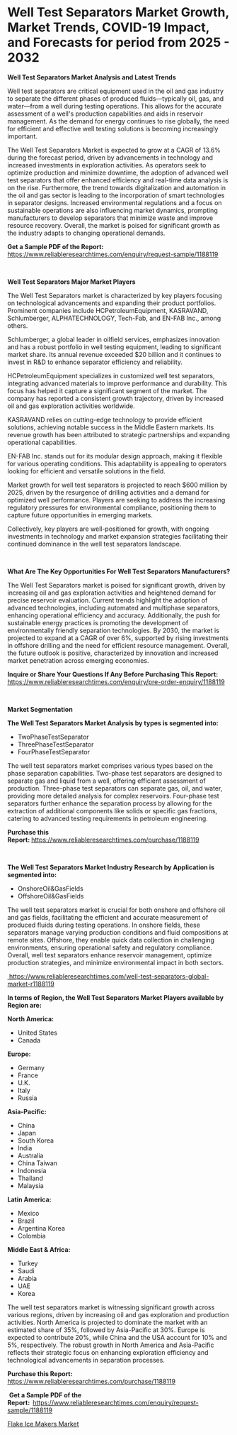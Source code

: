 <p><h1>Well Test Separators Market Growth, Market Trends, COVID-19 Impact, and Forecasts for period from 2025 - 2032</h1></p><p><strong>Well Test Separators Market Analysis and Latest Trends</strong></p>
<p><p>Well test separators are critical equipment used in the oil and gas industry to separate the different phases of produced fluids—typically oil, gas, and water—from a well during testing operations. This allows for the accurate assessment of a well's production capabilities and aids in reservoir management. As the demand for energy continues to rise globally, the need for efficient and effective well testing solutions is becoming increasingly important. </p><p>The Well Test Separators Market is expected to grow at a CAGR of 13.6% during the forecast period, driven by advancements in technology and increased investments in exploration activities. As operators seek to optimize production and minimize downtime, the adoption of advanced well test separators that offer enhanced efficiency and real-time data analysis is on the rise. Furthermore, the trend towards digitalization and automation in the oil and gas sector is leading to the incorporation of smart technologies in separator designs. Increased environmental regulations and a focus on sustainable operations are also influencing market dynamics, prompting manufacturers to develop separators that minimize waste and improve resource recovery. Overall, the market is poised for significant growth as the industry adapts to changing operational demands.</p></p>
<p><strong>Get a Sample PDF of the Report:&nbsp;</strong> <a href="https://www.reliableresearchtimes.com/enquiry/request-sample/1188119?utm_campaign=2182&utm_medium=2&utm_source=Github&utm_content=ia&utm_term=21022025&utm_id=well-test-separators">https://www.reliableresearchtimes.com/enquiry/request-sample/1188119</a></p>
<p>&nbsp;</p>
<p><strong>Well Test Separators Major Market Players</strong></p>
<p><p>The Well Test Separators market is characterized by key players focusing on technological advancements and expanding their product portfolios. Prominent companies include HCPetroleumEquipment, KASRAVAND, Schlumberger, ALPHATECHNOLOGY, Tech-Fab, and EN-FAB Inc., among others. </p><p>Schlumberger, a global leader in oilfield services, emphasizes innovation and has a robust portfolio in well testing equipment, leading to significant market share. Its annual revenue exceeded $20 billion and it continues to invest in R&D to enhance separator efficiency and reliability.</p><p>HCPetroleumEquipment specializes in customized well test separators, integrating advanced materials to improve performance and durability. This focus has helped it capture a significant segment of the market. The company has reported a consistent growth trajectory, driven by increased oil and gas exploration activities worldwide.</p><p>KASRAVAND relies on cutting-edge technology to provide efficient solutions, achieving notable success in the Middle Eastern markets. Its revenue growth has been attributed to strategic partnerships and expanding operational capabilities.</p><p>EN-FAB Inc. stands out for its modular design approach, making it flexible for various operating conditions. This adaptability is appealing to operators looking for efficient and versatile solutions in the field.</p><p>Market growth for well test separators is projected to reach $600 million by 2025, driven by the resurgence of drilling activities and a demand for optimized well performance. Players are seeking to address the increasing regulatory pressures for environmental compliance, positioning them to capture future opportunities in emerging markets.</p><p>Collectively, key players are well-positioned for growth, with ongoing investments in technology and market expansion strategies facilitating their continued dominance in the well test separators landscape.</p></p>
<p>&nbsp;</p>
<p><strong>What Are The Key Opportunities For Well Test Separators Manufacturers?</strong></p>
<p><p>The Well Test Separators market is poised for significant growth, driven by increasing oil and gas exploration activities and heightened demand for precise reservoir evaluation. Current trends highlight the adoption of advanced technologies, including automated and multiphase separators, enhancing operational efficiency and accuracy. Additionally, the push for sustainable energy practices is promoting the development of environmentally friendly separation technologies. By 2030, the market is projected to expand at a CAGR of over 6%, supported by rising investments in offshore drilling and the need for efficient resource management. Overall, the future outlook is positive, characterized by innovation and increased market penetration across emerging economies.</p></p>
<p><strong>Inquire or Share Your Questions If Any Before Purchasing This Report:</strong> <a href="https://www.reliableresearchtimes.com/enquiry/pre-order-enquiry/1188119?utm_campaign=2182&utm_medium=2&utm_source=Github&utm_content=ia&utm_term=21022025&utm_id=well-test-separators">https://www.reliableresearchtimes.com/enquiry/pre-order-enquiry/1188119</a></p>
<p>&nbsp;</p>
<p><strong>Market Segmentation</strong></p>
<p><strong>The Well Test Separators Market Analysis by types is segmented into:</strong></p>
<p><ul><li>TwoPhaseTestSeparator</li><li>ThreePhaseTestSeparator</li><li>FourPhaseTestSeparator</li></ul></p>
<p><p>The well test separators market comprises various types based on the phase separation capabilities. Two-phase test separators are designed to separate gas and liquid from a well, offering efficient assessment of production. Three-phase test separators can separate gas, oil, and water, providing more detailed analysis for complex reservoirs. Four-phase test separators further enhance the separation process by allowing for the extraction of additional components like solids or specific gas fractions, catering to advanced testing requirements in petroleum engineering.</p></p>
<p><strong>Purchase this Report:&nbsp;</strong><a href="https://www.reliableresearchtimes.com/purchase/1188119?utm_campaign=2182&utm_medium=2&utm_source=Github&utm_content=ia&utm_term=21022025&utm_id=well-test-separators">https://www.reliableresearchtimes.com/purchase/1188119</a></p>
<p>&nbsp;</p>
<p><strong>The Well Test Separators Market Industry Research by Application is segmented into:</strong></p>
<p><ul><li>OnshoreOil&GasFields</li><li>OffshoreOil&GasFields</li></ul></p>
<p><p>The well test separators market is crucial for both onshore and offshore oil and gas fields, facilitating the efficient and accurate measurement of produced fluids during testing operations. In onshore fields, these separators manage varying production conditions and fluid compositions at remote sites. Offshore, they enable quick data collection in challenging environments, ensuring operational safety and regulatory compliance. Overall, well test separators enhance reservoir management, optimize production strategies, and minimize environmental impact in both sectors.</p></p>
<p><a href="https://www.reliableresearchtimes.com/well-test-separators-global-market-r1188119?utm_campaign=2182&utm_medium=2&utm_source=Github&utm_content=ia&utm_term=21022025&utm_id=well-test-separators">&nbsp;https://www.reliableresearchtimes.com/well-test-separators-global-market-r1188119</a></p>
<p><strong>In terms of Region, the Well Test Separators Market Players available by Region are:</strong></p>
<p>
    <p> <strong> North America: </strong>
        <ul>
            <li>United States</li>
            <li>Canada</li>
        </ul>
        </p> 
    <p> <strong> Europe: </strong>
        <ul>
            <li>Germany</li>
            <li>France</li>
            <li>U.K.</li>
            <li>Italy</li>
            <li>Russia</li>
        </ul>
        </p> 
    <p> <strong> Asia-Pacific: </strong>
        <ul>
            <li>China</li>
            <li>Japan</li>
            <li>South Korea</li>
            <li>India</li>
            <li>Australia</li>
            <li>China Taiwan</li>
            <li>Indonesia</li>
            <li>Thailand</li>
            <li>Malaysia</li>
        </ul>
        </p> 
    <p> <strong> Latin America: </strong>
        <ul>
            <li>Mexico</li>
            <li>Brazil</li>
            <li>Argentina Korea</li>
            <li>Colombia</li>
        </ul>
        </p> 
    <p> <strong> Middle East & Africa: </strong>
        <ul>
            <li>Turkey</li>
            <li>Saudi</li>
            <li>Arabia</li>
            <li>UAE</li>
            <li>Korea</li>
        </ul>
    </p>
    </p>
<p><p>The well test separators market is witnessing significant growth across various regions, driven by increasing oil and gas exploration and production activities. North America is projected to dominate the market with an estimated share of 35%, followed by Asia-Pacific at 30%. Europe is expected to contribute 20%, while China and the USA account for 10% and 5%, respectively. The robust growth in North America and Asia-Pacific reflects their strategic focus on enhancing exploration efficiency and technological advancements in separation processes.</p></p>
<p><strong>Purchase this Report: </strong><a href="https://www.reliableresearchtimes.com/purchase/1188119?utm_campaign=2182&utm_medium=2&utm_source=Github&utm_content=ia&utm_term=21022025&utm_id=well-test-separators">https://www.reliableresearchtimes.com/purchase/1188119</a></p>
<p>&nbsp;<strong>Get a Sample PDF of the Report:&nbsp;&nbsp;</strong><a href="https://www.reliableresearchtimes.com/enquiry/request-sample/1188119?utm_campaign=2182&utm_medium=2&utm_source=Github&utm_content=ia&utm_term=21022025&utm_id=well-test-separators">https://www.reliableresearchtimes.com/enquiry/request-sample/1188119</a></p>
<p><strong></strong></p>
<p><p><a href="https://github.com/tona7vba/Market-Research-Report-List-1/blob/main/flake-ice-makers-market.md?utm_campaign=2182&utm_medium=2&utm_source=Github&utm_content=ia&utm_term=21022025&utm_id=well-test-separators">Flake Ice Makers Market</a></p></p>
